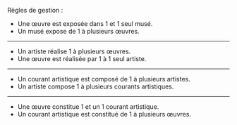 Règles de gestion :  

- Une œuvre est exposée dans 1 et 1 seul musé.   
- Un musé expose de 1 à plusieurs œuvres.  
_________
- Un artiste réalise 1 à plusieurs œuvres.  
- Une œuvre est réalisée par 1 à 1 seul artiste.  
_________
- Un courant artistique est composé de 1 à plusieurs artistes.  
- Un artiste compose 1 à plusieurs courants artistiques.  
_________
- Une œuvre constitue 1 et un 1 courant artistique.  
- Un courant artistique est constitué de 1 à plusieurs œuvres.  

